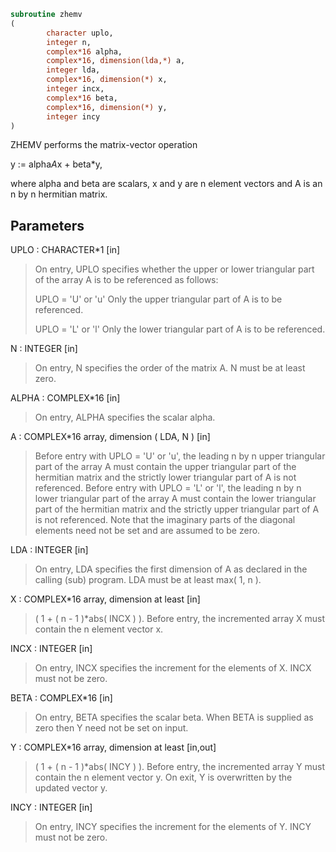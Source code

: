 ```fortran
subroutine zhemv
(
        character uplo,
        integer n,
        complex*16 alpha,
        complex*16, dimension(lda,*) a,
        integer lda,
        complex*16, dimension(*) x,
        integer incx,
        complex*16 beta,
        complex*16, dimension(*) y,
        integer incy
)
```

ZHEMV  performs the matrix-vector  operation

y := alpha*A*x + beta*y,

where alpha and beta are scalars, x and y are n element vectors and
A is an n by n hermitian matrix.

## Parameters
UPLO : CHARACTER*1 [in]
> On entry, UPLO specifies whether the upper or lower
> triangular part of the array A is to be referenced as
> follows:
> 
> UPLO = 'U' or 'u'   Only the upper triangular part of A
> is to be referenced.
> 
> UPLO = 'L' or 'l'   Only the lower triangular part of A
> is to be referenced.

N : INTEGER [in]
> On entry, N specifies the order of the matrix A.
> N must be at least zero.

ALPHA : COMPLEX*16 [in]
> On entry, ALPHA specifies the scalar alpha.

A : COMPLEX*16 array, dimension ( LDA, N ) [in]
> Before entry with  UPLO = 'U' or 'u', the leading n by n
> upper triangular part of the array A must contain the upper
> triangular part of the hermitian matrix and the strictly
> lower triangular part of A is not referenced.
> Before entry with UPLO = 'L' or 'l', the leading n by n
> lower triangular part of the array A must contain the lower
> triangular part of the hermitian matrix and the strictly
> upper triangular part of A is not referenced.
> Note that the imaginary parts of the diagonal elements need
> not be set and are assumed to be zero.

LDA : INTEGER [in]
> On entry, LDA specifies the first dimension of A as declared
> in the calling (sub) program. LDA must be at least
> max( 1, n ).

X : COMPLEX*16 array, dimension at least [in]
> ( 1 + ( n - 1 )*abs( INCX ) ).
> Before entry, the incremented array X must contain the n
> element vector x.

INCX : INTEGER [in]
> On entry, INCX specifies the increment for the elements of
> X. INCX must not be zero.

BETA : COMPLEX*16 [in]
> On entry, BETA specifies the scalar beta. When BETA is
> supplied as zero then Y need not be set on input.

Y : COMPLEX*16 array, dimension at least [in,out]
> ( 1 + ( n - 1 )*abs( INCY ) ).
> Before entry, the incremented array Y must contain the n
> element vector y. On exit, Y is overwritten by the updated
> vector y.

INCY : INTEGER [in]
> On entry, INCY specifies the increment for the elements of
> Y. INCY must not be zero.
